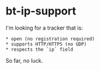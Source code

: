 # bt-ip-support

I'm looking for a tracker that is:

    * open (no registration required)
    * supports HTTP/HTTPS (no UDP)
    * respects the `ip` field

So far, no luck.
